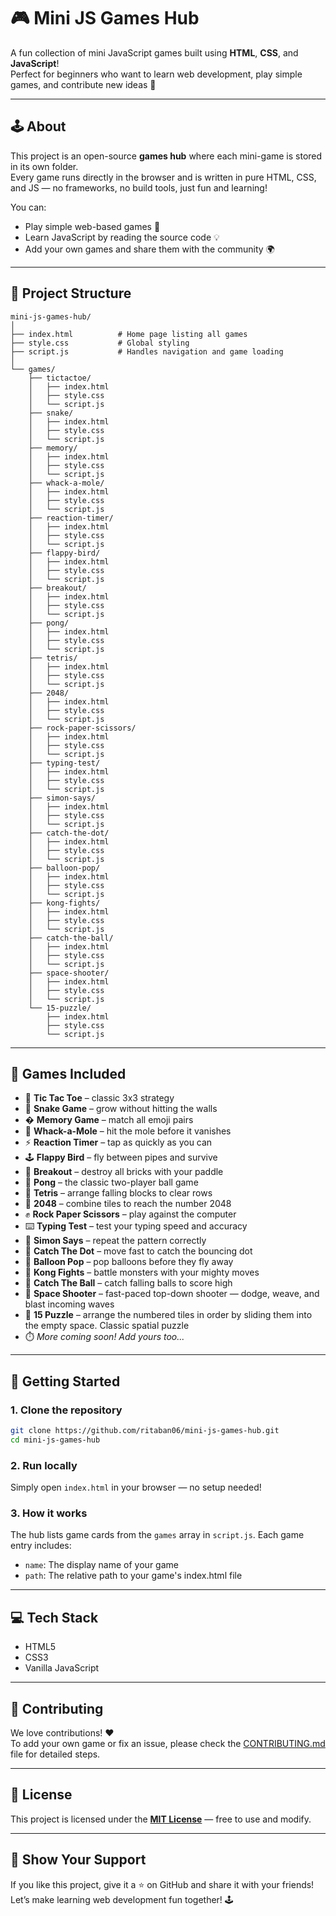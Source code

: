# 🎮 Mini JS Games Hub

A fun collection of mini JavaScript games built using **HTML**, **CSS**, and **JavaScript**!  
Perfect for beginners who want to learn web development, play simple games, and contribute new ideas 🚀

---

## 🕹️ About
This project is an open-source **games hub** where each mini-game is stored in its own folder.  
Every game runs directly in the browser and is written in pure HTML, CSS, and JS — no frameworks, no build tools, just fun and learning!

You can:
- Play simple web-based games 🎯  
- Learn JavaScript by reading the source code 💡  
- Add your own games and share them with the community 🌍  

---

## 📂 Project Structure
```
mini-js-games-hub/
│
├── index.html          # Home page listing all games
├── style.css           # Global styling
├── script.js           # Handles navigation and game loading
│
└── games/
    ├── tictactoe/
    │   ├── index.html
    │   ├── style.css
    │   └── script.js
    ├── snake/
    │   ├── index.html
    │   ├── style.css
    │   └── script.js
    ├── memory/
    │   ├── index.html
    │   ├── style.css
    │   └── script.js
    ├── whack-a-mole/
    │   ├── index.html
    │   ├── style.css
    │   └── script.js
    ├── reaction-timer/
    │   ├── index.html
    │   ├── style.css
    │   └── script.js
    ├── flappy-bird/
    │   ├── index.html
    │   ├── style.css
    │   └── script.js
    ├── breakout/
    │   ├── index.html
    │   ├── style.css
    │   └── script.js
    ├── pong/
    │   ├── index.html
    │   ├── style.css
    │   └── script.js
    ├── tetris/
    │   ├── index.html
    │   ├── style.css
    │   └── script.js
    ├── 2048/
    │   ├── index.html
    │   ├── style.css
    │   └── script.js
    ├── rock-paper-scissors/
    │   ├── index.html
    │   ├── style.css
    │   └── script.js
    ├── typing-test/
    │   ├── index.html
    │   ├── style.css
    │   └── script.js
    ├── simon-says/
    │   ├── index.html
    │   ├── style.css
    │   └── script.js
    ├── catch-the-dot/
    │   ├── index.html
    │   ├── style.css
    │   └── script.js
    ├── balloon-pop/
    │   ├── index.html
    │   ├── style.css
    │   └── script.js
    ├── kong-fights/
    │   ├── index.html
    │   ├── style.css
    │   └── script.js
    ├── catch-the-ball/
    │   ├── index.html
    │   ├── style.css
    │   └── script.js
    ├── space-shooter/
    │   ├── index.html
    │   ├── style.css
    │   └── script.js
    └── 15-puzzle/
        ├── index.html
        ├── style.css
        └── script.js
```

---

## 🧠 Games Included
- 🎲 **Tic Tac Toe** – classic 3x3 strategy
- 🐍 **Snake Game** – grow without hitting the walls
- � **Memory Game** – match all emoji pairs
- 🔨 **Whack-a-Mole** – hit the mole before it vanishes
- ⚡ **Reaction Timer** – tap as quickly as you can
- 🕹️ **Flappy Bird** – fly between pipes and survive  
- 🧱 **Breakout** – destroy all bricks with your paddle  
- 🏓 **Pong** – the classic two-player ball game  
- 🧊 **Tetris** – arrange falling blocks to clear rows  
- 🔢 **2048** – combine tiles to reach the number 2048  
- ✊ **Rock Paper Scissors** – play against the computer  
- ⌨️ **Typing Test** – test your typing speed and accuracy  
- 🔴 **Simon Says** – repeat the pattern correctly  
- 🎯 **Catch The Dot** – move fast to catch the bouncing dot  
- 🎈 **Balloon Pop** – pop balloons before they fly away  
- 🦖 **Kong Fights** – battle monsters with your mighty moves  
- 🏐 **Catch The Ball** – catch falling balls to score high  
- 🚀 **Space Shooter** – fast-paced top-down shooter — dodge, weave, and blast incoming waves  
- 🔢 **15 Puzzle** – arrange the numbered tiles in order by sliding them into the empty space. Classic spatial puzzle
- ⏱️ *More coming soon! Add yours too...*

---

## 🚀 Getting Started

### 1. Clone the repository
```bash
git clone https://github.com/ritaban06/mini-js-games-hub.git
cd mini-js-games-hub
```

### 2. Run locally
Simply open `index.html` in your browser — no setup needed!

### 3. How it works
The hub lists game cards from the `games` array in `script.js`. Each game entry includes:
- `name`: The display name of your game
- `path`: The relative path to your game's index.html file

---

## 💻 Tech Stack
- HTML5  
- CSS3  
- Vanilla JavaScript  

---

## 🤝 Contributing
We love contributions! ❤️  
To add your own game or fix an issue, please check the [CONTRIBUTING.md](CONTRIBUTING.md) file for detailed steps.

---

## 🪪 License
This project is licensed under the [**MIT License**](LICENSE) — free to use and modify.  

---

## 🌟 Show Your Support
If you like this project, give it a ⭐ on GitHub and share it with your friends!  
Let’s make learning web development fun together! 🕹️
